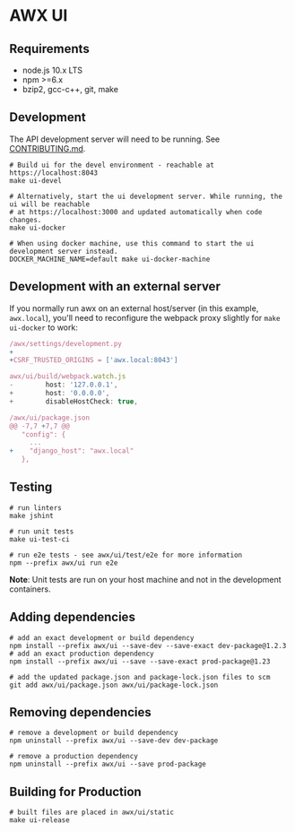 # AWX UI

## Requirements
- node.js 10.x LTS
- npm >=6.x
- bzip2, gcc-c++, git, make

## Development
The API development server will need to be running. See [CONTRIBUTING.md](../../CONTRIBUTING.md).

```shell
# Build ui for the devel environment - reachable at https://localhost:8043
make ui-devel

# Alternatively, start the ui development server. While running, the ui will be reachable
# at https://localhost:3000 and updated automatically when code changes.
make ui-docker

# When using docker machine, use this command to start the ui development server instead.
DOCKER_MACHINE_NAME=default make ui-docker-machine
```

## Development with an external server
If you normally run awx on an external host/server (in this example, `awx.local`),
you'll need to reconfigure the webpack proxy slightly for `make ui-docker` to
work:

```javascript
/awx/settings/development.py
+
+CSRF_TRUSTED_ORIGINS = ['awx.local:8043']

awx/ui/build/webpack.watch.js
-        host: '127.0.0.1',
+        host: '0.0.0.0',
+        disableHostCheck: true,

/awx/ui/package.json
@@ -7,7 +7,7 @@
   "config": {
     ...
+    "django_host": "awx.local"
   },
```

## Testing
```shell
# run linters
make jshint

# run unit tests
make ui-test-ci

# run e2e tests - see awx/ui/test/e2e for more information
npm --prefix awx/ui run e2e
```
**Note**: Unit tests are run on your host machine and not in the development containers.

## Adding dependencies
```shell
# add an exact development or build dependency
npm install --prefix awx/ui --save-dev --save-exact dev-package@1.2.3
# add an exact production dependency
npm install --prefix awx/ui --save --save-exact prod-package@1.23

# add the updated package.json and package-lock.json files to scm
git add awx/ui/package.json awx/ui/package-lock.json
```

## Removing dependencies
```shell
# remove a development or build dependency
npm uninstall --prefix awx/ui --save-dev dev-package

# remove a production dependency
npm uninstall --prefix awx/ui --save prod-package
```

## Building for Production
```shell
# built files are placed in awx/ui/static
make ui-release
```
